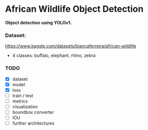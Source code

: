 # African Wildlife Object Detection
<b> Object detection using YOLOv1. </b>

### Dataset: 
https://www.kaggle.com/datasets/biancaferreira/african-wildlife
- 4 classes: buffalo, elephant, rhino, zebra


### TODO
- [X] dataset
- [X] model
- [X] loss
- [ ] train / test
- [ ] metrics
- [ ] visualization
- [ ] boundbox converter
- [ ] IOU
- [ ] further architectures
